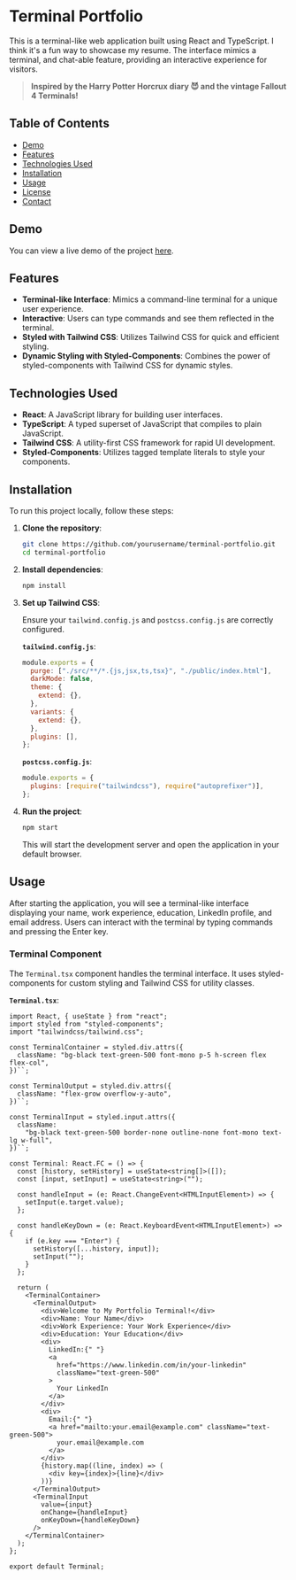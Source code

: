# Terminal Portfolio

This is a terminal-like web application built using React and TypeScript. I think it's a fun way to showcase my resume. The interface mimics a terminal, and chat-able feature, providing an interactive experience for visitors.

> **Inspired by the Harry Potter Horcrux diary 😈 and the vintage Fallout 4 Terminals!**

## Table of Contents

- [Demo](#demo)
- [Features](#features)
- [Technologies Used](#technologies-used)
- [Installation](#installation)
- [Usage](#usage)
- [License](#license)
- [Contact](#contact)

## Demo

You can view a live demo of the project [here](#).

## Features

- **Terminal-like Interface**: Mimics a command-line terminal for a unique user experience.
- **Interactive**: Users can type commands and see them reflected in the terminal.
- **Styled with Tailwind CSS**: Utilizes Tailwind CSS for quick and efficient styling.
- **Dynamic Styling with Styled-Components**: Combines the power of styled-components with Tailwind CSS for dynamic styles.

## Technologies Used

- **React**: A JavaScript library for building user interfaces.
- **TypeScript**: A typed superset of JavaScript that compiles to plain JavaScript.
- **Tailwind CSS**: A utility-first CSS framework for rapid UI development.
- **Styled-Components**: Utilizes tagged template literals to style your components.

## Installation

To run this project locally, follow these steps:

1. **Clone the repository**:

   ```sh
   git clone https://github.com/yourusername/terminal-portfolio.git
   cd terminal-portfolio
   ```

2. **Install dependencies**:

   ```sh
   npm install
   ```

3. **Set up Tailwind CSS**:

   Ensure your `tailwind.config.js` and `postcss.config.js` are correctly configured.

   **`tailwind.config.js`**:

   ```js
   module.exports = {
     purge: ["./src/**/*.{js,jsx,ts,tsx}", "./public/index.html"],
     darkMode: false,
     theme: {
       extend: {},
     },
     variants: {
       extend: {},
     },
     plugins: [],
   };
   ```

   **`postcss.config.js`**:

   ```js
   module.exports = {
     plugins: [require("tailwindcss"), require("autoprefixer")],
   };
   ```

4. **Run the project**:

   ```sh
   npm start
   ```

   This will start the development server and open the application in your default browser.

## Usage

After starting the application, you will see a terminal-like interface displaying your name, work experience, education, LinkedIn profile, and email address. Users can interact with the terminal by typing commands and pressing the Enter key.

### Terminal Component

The `Terminal.tsx` component handles the terminal interface. It uses styled-components for custom styling and Tailwind CSS for utility classes.

**`Terminal.tsx`**:

```tsx
import React, { useState } from "react";
import styled from "styled-components";
import "tailwindcss/tailwind.css";

const TerminalContainer = styled.div.attrs({
  className: "bg-black text-green-500 font-mono p-5 h-screen flex flex-col",
})``;

const TerminalOutput = styled.div.attrs({
  className: "flex-grow overflow-y-auto",
})``;

const TerminalInput = styled.input.attrs({
  className:
    "bg-black text-green-500 border-none outline-none font-mono text-lg w-full",
})``;

const Terminal: React.FC = () => {
  const [history, setHistory] = useState<string[]>([]);
  const [input, setInput] = useState<string>("");

  const handleInput = (e: React.ChangeEvent<HTMLInputElement>) => {
    setInput(e.target.value);
  };

  const handleKeyDown = (e: React.KeyboardEvent<HTMLInputElement>) => {
    if (e.key === "Enter") {
      setHistory([...history, input]);
      setInput("");
    }
  };

  return (
    <TerminalContainer>
      <TerminalOutput>
        <div>Welcome to My Portfolio Terminal!</div>
        <div>Name: Your Name</div>
        <div>Work Experience: Your Work Experience</div>
        <div>Education: Your Education</div>
        <div>
          LinkedIn:{" "}
          <a
            href="https://www.linkedin.com/in/your-linkedin"
            className="text-green-500"
          >
            Your LinkedIn
          </a>
        </div>
        <div>
          Email:{" "}
          <a href="mailto:your.email@example.com" className="text-green-500">
            your.email@example.com
          </a>
        </div>
        {history.map((line, index) => (
          <div key={index}>{line}</div>
        ))}
      </TerminalOutput>
      <TerminalInput
        value={input}
        onChange={handleInput}
        onKeyDown={handleKeyDown}
      />
    </TerminalContainer>
  );
};

export default Terminal;
```
